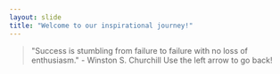 ```yaml
---
layout: slide
title: "Welcome to our inspirational journey!"
---
```

> "Success is stumbling from failure to failure with no loss of enthusiasm." - Winston S. Churchill
 Use the left arrow to go back!
